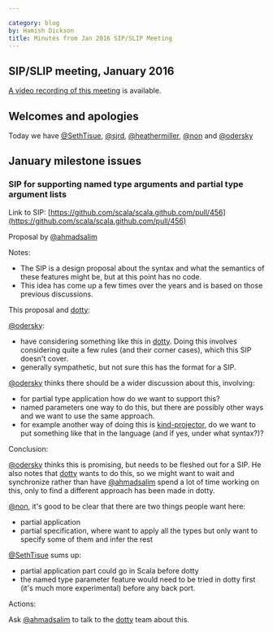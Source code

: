 ```yaml
---

category: blog
by: Hamish Dickson
title: Minutes from Jan 2016 SIP/SLIP Meeting
---
```


## SIP/SLIP meeting, January 2016

[A video recording of this meeting](https://www.youtube.com/watch?v=Kp4Ev-2xjWU) is available.

## Welcomes and apologies

Today we have [@SethTisue](https://github.com/SethTisue), [@sjrd](https://github.com/sjrd), [@heathermiller](https://github.com/heathermiller), [@non](https://github.com/non) and [@odersky](https://github.com/odersky)

## January milestone issues

### SIP for supporting named type arguments and partial type argument lists

Link to SIP: [https://github.com/scala/scala.github.com/pull/456](https://github.com/scala/scala.github.com/pull/456)

Proposal by [@ahmadsalim](https://github.com/ahmadsalim)

Notes:

- The SIP is a design proposal about the syntax and what the semantics of these features might be, but at this point has no code.
- This idea has come up a few times over the years and is based on those previous discussions.

This proposal and [dotty](https://github.com/scala/scala3):

[@odersky](https://github.com/odersky):

- have considering something like this in [dotty](https://github.com/scala/scala3). Doing this involves considering quite a few rules (and their corner cases), which this SIP doesn't cover.
- generally sympathetic, but not sure this has the format for a SIP.

[@odersky](https://github.com/odersky) thinks there should be a wider discussion about this, involving:

- for partial type application how do we want to support this?
- named parameters one way to do this, but there are possibly other ways and we want to use the same approach.
- for example another way of doing this is [kind-projector](https://github.com/non/kind-projector), do we want to put something like that in the language (and if yes, under what syntax?)?

Conclusion:

[@odersky](https://github.com/odersky) thinks this is promising, but needs to be fleshed out for a SIP. He also notes that [dotty](https://github.com/scala/scala3) wants to do this, so we might want to wait and synchronize rather than have [@ahmadsalim](https://github.com/ahmadsalim) spend a lot of time working on this, only to find a different approach has been made in dotty.

[@non](https://github.com/non), it's good to be clear that there are two things people want here:

- partial application
- partial specification, where want to apply all the types but only want to specify some of them and infer the rest

[@SethTisue](https://github.com/SethTisue) sums up:

- partial application part could go in Scala before dotty
- the named type parameter feature would need to be tried in dotty first (it's much more experimental) before any back port.

Actions:

Ask [@ahmadsalim](https://github.com/ahmadsalim) to talk to the [dotty](https://github.com/scala/scala3) team about this.
